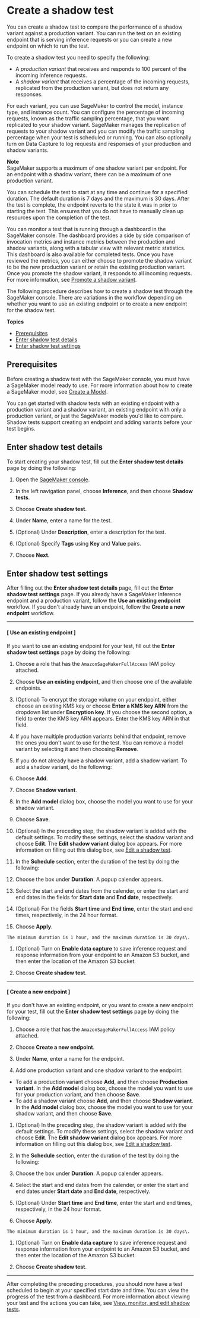 # Create a shadow test<a name="shadow-tests-create"></a>

 You can create a shadow test to compare the performance of a shadow variant against a production variant\. You can run the test on an existing endpoint that is serving inference requests or you can create a new endpoint on which to run the test\. 

 To create a shadow test you need to specify the following: 
+  A *production variant* that receives and responds to 100 percent of the incoming inference requests\. 
+  A *shadow variant* that receives a percentage of the incoming requests, replicated from the production variant, but does not return any responses\. 

 For each variant, you can use SageMaker to control the model, instance type, and instance count\. You can configure the percentage of incoming requests, known as the traffic sampling percentage, that you want replicated to your shadow variant\. SageMaker manages the replication of requests to your shadow variant and you can modify the traffic sampling percentage when your test is scheduled or running\. You can also optionally turn on Data Capture to log requests and responses of your production and shadow variants\. 

**Note**  
 SageMaker supports a maximum of one shadow variant per endpoint\. For an endpoint with a shadow variant, there can be a maximum of one production variant\. 

 You can schedule the test to start at any time and continue for a specified duration\. The default duration is 7 days and the maximum is 30 days\. After the test is complete, the endpoint reverts to the state it was in prior to starting the test\. This ensures that you do not have to manually clean up resources upon the completion of the test\. 

 You can monitor a test that is running through a dashboard in the SageMaker console\. The dashboard provides a side by side comparison of invocation metrics and instance metrics between the production and shadow variants, along with a tabular view with relevant metric statistics\. This dashboard is also available for completed tests\. Once you have reviewed the metrics, you can either choose to promote the shadow variant to be the new production variant or retain the existing production variant\. Once you promote the shadow variant, it responds to all incoming requests\. For more information, see [Promote a shadow variant](shadow-tests-complete.md#shadow-tests-complete-promote)\. 

 The following procedure describes how to create a shadow test through the SageMaker console\. There are variations in the workflow depending on whether you want to use an existing endpoint or to create a new endpoint for the shadow test\. 

**Topics**
+ [Prerequisites](#shadow-tests-create-prerequisites)
+ [Enter shadow test details](#shadow-tests-create-console-shadow-test-details)
+ [Enter shadow test settings](#shadow-tests-create-console-shadow-test-settings)

## Prerequisites<a name="shadow-tests-create-prerequisites"></a>

 Before creating a shadow test with the SageMaker console, you must have a SageMaker model ready to use\. For more information about how to create a SageMaker model, see [Create a Model](realtime-endpoints-deployment.md#realtime-endpoints-deployment-create-model)\. 

 You can get started with shadow tests with an existing endpoint with a production variant and a shadow variant, an existing endpoint with only a production variant, or just the SageMaker models you'd like to compare\. Shadow tests support creating an endpoint and adding variants before your test begins\. 

## Enter shadow test details<a name="shadow-tests-create-console-shadow-test-details"></a>

 To start creating your shadow test, fill out the **Enter shadow test details** page by doing the following: 

1.  Open the [SageMaker console](https://console.aws.amazon.com/sagemaker/)\. 

1.  In the left navigation panel, choose **Inference**, and then choose **Shadow tests**\. 

1.  Choose **Create shadow test**\. 

1.  Under **Name**, enter a name for the test\. 

1.  \(Optional\) Under **Description**, enter a description for the test\. 

1.  \(Optional\) Specify **Tags** using **Key** and **Value** pairs\. 

1.  Choose **Next**\. 

## Enter shadow test settings<a name="shadow-tests-create-console-shadow-test-settings"></a>

 After filling out the **Enter shadow test details** page, fill out the **Enter shadow test settings** page\. If you already have a SageMaker Inference endpoint and a production variant, follow the **Use an existing endpoint** workflow\. If you don't already have an endpoint, follow the **Create a new endpoint** workflow\. 

------
#### [ Use an existing endpoint ]

 If you want to use an existing endpoint for your test, fill out the **Enter shadow test settings** page by doing the following: 

1.  Choose a role that has the `AmazonSageMakerFullAccess` IAM policy attached\. 

1.  Choose **Use an existing endpoint**, and then choose one of the available endpoints\. 

1.  \(Optional\) To encrypt the storage volume on your endpoint, either choose an existing KMS key or choose **Enter a KMS key ARN** from the dropdown list under **Encryption key**\. If you choose the second option, a field to enter the KMS key ARN appears\. Enter the KMS key ARN in that field\. 

1.  If you have multiple production variants behind that endpoint, remove the ones you don't want to use for the test\. You can remove a model variant by selecting it and then choosing **Remove**\. 

1.  If you do not already have a shadow variant, add a shadow variant\. To add a shadow variant, do the following: 

   1.  Choose **Add**\. 

   1.  Choose **Shadow variant**\. 

   1.  In the **Add model** dialog box, choose the model you want to use for your shadow variant\. 

   1.  Choose **Save**\. 

1.  \(Optional\) In the preceding step, the shadow variant is added with the default settings\. To modify these settings, select the shadow variant and choose **Edit**\. The **Edit shadow variant** dialog box appears\. For more information on filling out this dialog box, see [Edit a shadow test](shadow-tests-view-monitor-edit.md#shadow-tests-view-monitor-edit-individual)\. 

1.  In the **Schedule** section, enter the duration of the test by doing the following: 

   1.  Choose the box under **Duration**\. A popup calender appears\. 

   1.  Select the start and end dates from the calender, or enter the start and end dates in the fields for **Start date** and **End date**, respectively\. 

   1.  \(Optional\) For the fields **Start time** and **End time**, enter the start and end times, respectively, in the 24 hour format\. 

   1.  Choose **Apply**\. 

    The minimum duration is 1 hour, and the maximum duration is 30 days\. 

1.  \(Optional\) Turn on **Enable data capture** to save inference request and response information from your endpoint to an Amazon S3 bucket, and then enter the location of the Amazon S3 bucket\. 

1.  Choose **Create shadow test**\. 

------
#### [ Create a new endpoint ]

 If you don't have an existing endpoint, or you want to create a new endpoint for your test, fill out the **Enter shadow test settings** page by doing the following: 

1.  Choose a role that has the `AmazonSageMakerFullAccess` IAM policy attached\. 

1.  Choose **Create a new endpoint**\. 

1.  Under **Name**, enter a name for the endpoint\. 

1.  Add one production variant and one shadow variant to the endpoint: 
   +  To add a production variant choose **Add**, and then choose **Production variant**\. In the **Add model** dialog box, choose the model you want to use for your production variant, and then choose **Save**\. 
   +  To add a shadow variant choose **Add**, and then choose **Shadow variant**\. In the **Add model** dialog box, choose the model you want to use for your shadow variant, and then choose **Save**\. 

1.  \(Optional\) In the preceding step, the shadow variant is added with the default settings\. To modify these settings, select the shadow variant and choose **Edit**\. The **Edit shadow variant** dialog box appears\. For more information on filling out this dialog box, see [Edit a shadow test](shadow-tests-view-monitor-edit.md#shadow-tests-view-monitor-edit-individual)\. 

1.  In the **Schedule** section, enter the duration of the test by doing the following: 

   1.  Choose the box under **Duration**\. A popup calender appears\. 

   1.  Select the start and end dates from the calender, or enter the start and end dates under **Start date** and **End date**, respectively\. 

   1.  \(Optional\) Under **Start time** and **End time**, enter the start and end times, respectively, in the 24 hour format\. 

   1.  Choose **Apply**\. 

    The minimum duration is 1 hour, and the maximum duration is 30 days\. 

1.  \(Optional\) Turn on **Enable data capture** to save inference request and response information from your endpoint to an Amazon S3 bucket, and then enter the location of the Amazon S3 bucket\. 

1.  Choose **Create shadow test**\. 

------

 After completing the preceding procedures, you should now have a test scheduled to begin at your specified start date and time\. You can view the progress of the test from a dashboard\. For more information about viewing your test and the actions you can take, see [View, monitor, and edit shadow tests](shadow-tests-view-monitor-edit.md)\. 
